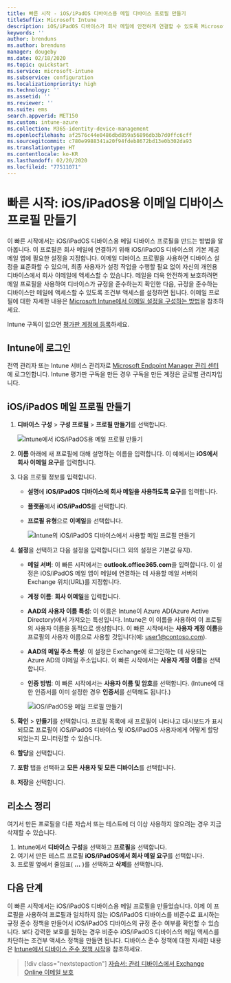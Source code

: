 ```yaml
---
title: 빠른 시작 - iOS/iPadOS 디바이스용 메일 디바이스 프로필 만들기
titleSuffix: Microsoft Intune
description: iOS/iPadOS 디바이스가 회사 메일에 안전하게 연결할 수 있도록 Microsoft Intune을 사용하여 메일 디바이스 프로필을 만드는 방법을 알아봅니다.
keywords: ''
author: brenduns
ms.author: brenduns
manager: dougeby
ms.date: 02/18/2020
ms.topic: quickstart
ms.service: microsoft-intune
ms.subservice: configuration
ms.localizationpriority: high
ms.technology: ''
ms.assetid: ''
ms.reviewer: ''
ms.suite: ems
search.appverid: MET150
ms.custom: intune-azure
ms.collection: M365-identity-device-management
ms.openlocfilehash: af2576c44e0486dbd859a56896db3b7d0ffc6cff
ms.sourcegitcommit: c780e9988341a20f94fdeb8672bd13e0b302da93
ms.translationtype: HT
ms.contentlocale: ko-KR
ms.lasthandoff: 02/20/2020
ms.locfileid: "77511071"
---
```

# <a name="quickstart-create-an-email-device-profile-for-iosipados"></a>빠른 시작: iOS/iPadOS용 이메일 디바이스 프로필 만들기

이 빠른 시작에서는 iOS/iPadOS 디바이스용 메일 디바이스 프로필을 만드는 방법을 알아봅니다. 이 프로필은 회사 메일에 연결하기 위해 iOS/iPadOS 디바이스의 기본 제공 메일 앱에 필요한 설정을 지정합니다. 이메일 디바이스 프로필을 사용하면 디바이스 설정을 표준화할 수 있으며, 최종 사용자가 설정 작업을 수행할 필요 없이 자신의 개인용 디바이스에서 회사 이메일에 액세스할 수 있습니다. 메일을 더욱 안전하게 보호하려면 메일 프로필을 사용하여 디바이스가 규정을 준수하는지 확인한 다음, 규정을 준수하는 디바이스만 메일에 액세스할 수 있도록 조건부 액세스를 설정하면 됩니다. 이메일 프로필에 대한 자세한 내용은 [Microsoft Intune에서 이메일 설정을 구성하는 방법](email-settings-configure.md)을 참조하세요.

Intune 구독이 없으면 [평가판 계정에 등록](../fundamentals/free-trial-sign-up.md)하세요.

## <a name="sign-in-to-intune"></a>Intune에 로그인

전역 관리자 또는 Intune 서비스 관리자로 [Microsoft Endpoint Manager 관리 센터](https://go.microsoft.com/fwlink/?linkid=2109431)에 로그인합니다. Intune 평가판 구독을 만든 경우 구독을 만든 계정은 글로벌 관리자입니다.

## <a name="create-an-iosipados-email-profile"></a>iOS/iPadOS 메일 프로필 만들기

1. **디바이스 구성** > **구성 프로필** > **프로필 만들기**를 선택합니다.

   ![Intune에서 iOS/iPadOS용 메일 프로필 만들기](./media/quickstart-email-profile/ios-create-profile.png)

2. **이름** 아래에 새 프로필에 대해 설명하는 이름을 입력합니다. 이 예에서는 **iOS에서 회사 이메일 요구**를 입력합니다.
3. 다음 프로필 정보를 입력합니다.
    - **설명**에 **iOS/iPadOS 디바이스에 회사 메일을 사용하도록 요구**를 입력합니다.
    - **플랫폼**에서 **iOS/iPadOS**를 선택합니다.
    - **프로필 유형**으로 **이메일**을 선택합니다.

        ![Intune의 iOS/iPadOS 디바이스에서 사용할 메일 프로필 만들기](./media/quickstart-email-profile/ios-email-profile-name.png)

4. **설정**을 선택하고 다음 설정을 입력합니다(그 외의 설정은 기본값 유지).
   - **메일 서버**: 이 빠른 시작에서는 **outlook.office365.com**을 입력합니다. 이 설정은 iOS/iPadOS 메일 앱이 메일에 연결하는 데 사용할 메일 서버의 Exchange 위치(URL)를 지정합니다.
   - **계정 이름**: **회사 이메일**을 입력합니다.
   - **AAD의 사용자 이름 특성**: 이 이름은 Intune이 Azure AD(Azure Active Directory)에서 가져오는 특성입니다. Intune은 이 이름을 사용하여 이 프로필의 사용자 이름을 동적으로 생성합니다. 이 빠른 시작에서는 **사용자 계정 이름**을 프로필의 사용자 이름으로 사용할 것입니다(예: user1@contoso.com).
   - **AAD의 메일 주소 특성**: 이 설정은 Exchange에 로그인하는 데 사용되는 Azure AD의 이메일 주소입니다. 이 빠른 시작에서는 **사용자 계정 이름**을 선택합니다.
   - **인증 방법**: 이 빠른 시작에서는 **사용자 이름 및 암호**를 선택합니다. (Intune에 대한 인증서를 이미 설정한 경우 **인증서**를 선택해도 됩니다.)

        ![iOS/iPadOS용 메일 프로필 만들기](./media/quickstart-email-profile/ios-email-profile.png)

5. **확인** > **만들기**를 선택합니다. 프로필 목록에 새 프로필이 나타나고 대시보드가 표시되므로 프로필이 iOS/iPadOS 디바이스 및 iOS/iPadOS 사용자에게 어떻게 할당되었는지 모니터링할 수 있습니다.
6. **할당**을 선택합니다.
7. **포함** 탭을 선택하고 **모든 사용자 및 모든 디바이스**를 선택합니다. 
8. **저장**을 선택합니다.

## <a name="clean-up-resources"></a>리소스 정리

여기서 만든 프로필을 다른 자습서 또는 테스트에 더 이상 사용하지 않으려는 경우 지금 삭제할 수 있습니다.

1. Intune에서 **디바이스 구성**을 선택하고 **프로필**을 선택합니다.
2. 여기서 만든 테스트 프로필 **iOS/iPadOS에서 회사 메일 요구**를 선택합니다.
3. 프로필 옆에서 줄임표( **...** )를 선택하고 **삭제**를 선택합니다.

## <a name="next-steps"></a>다음 단계

이 빠른 시작에서는 iOS/iPadOS 디바이스용 메일 프로필을 만들었습니다. 이제 이 프로필을 사용하여 프로필과 일치하지 않는 iOS/iPadOS 디바이스를 비준수로 표시하는 규정 준수 정책을 만들어서 iOS/iPadOS 디바이스의 규정 준수 여부를 확인할 수 있습니다. 보다 강력한 보호를 원하는 경우 비준수 iOS/iPadOS 디바이스의 메일 액세스를 차단하는 조건부 액세스 정책을 만들면 됩니다. 디바이스 준수 정책에 대한 자세한 내용은 [Intune에서 디바이스 준수 정책 시작](../protect/device-compliance-get-started.md)을 참조하세요.

> [!div class="nextstepaction"]
> [자습서: 관리 디바이스에서 Exchange Online 이메일 보호](../tutorial-protect-email-on-enrolled-devices.md)
